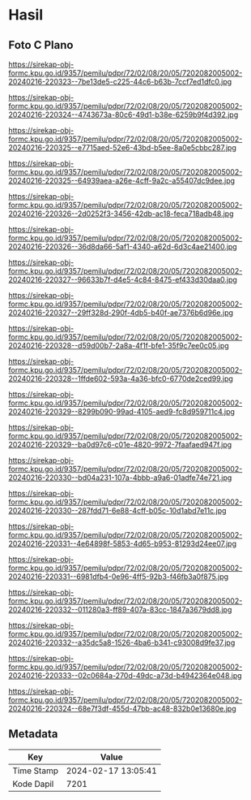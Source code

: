 # Hasil

## Foto C Plano

https://sirekap-obj-formc.kpu.go.id/9357/pemilu/pdpr/72/02/08/20/05/7202082005002-20240216-220323--7be13de5-c225-44c6-b63b-7ccf7ed1dfc0.jpg

https://sirekap-obj-formc.kpu.go.id/9357/pemilu/pdpr/72/02/08/20/05/7202082005002-20240216-220324--4743673a-80c6-49d1-b38e-6259b9f4d392.jpg

https://sirekap-obj-formc.kpu.go.id/9357/pemilu/pdpr/72/02/08/20/05/7202082005002-20240216-220325--e7715aed-52e6-43bd-b5ee-8a0e5cbbc287.jpg

https://sirekap-obj-formc.kpu.go.id/9357/pemilu/pdpr/72/02/08/20/05/7202082005002-20240216-220325--64939aea-a26e-4cff-9a2c-a55407dc9dee.jpg

https://sirekap-obj-formc.kpu.go.id/9357/pemilu/pdpr/72/02/08/20/05/7202082005002-20240216-220326--2d0252f3-3456-42db-ac18-feca718adb48.jpg

https://sirekap-obj-formc.kpu.go.id/9357/pemilu/pdpr/72/02/08/20/05/7202082005002-20240216-220326--36d8da66-5af1-4340-a62d-6d3c4ae21400.jpg

https://sirekap-obj-formc.kpu.go.id/9357/pemilu/pdpr/72/02/08/20/05/7202082005002-20240216-220327--96633b7f-d4e5-4c84-8475-ef433d30daa0.jpg

https://sirekap-obj-formc.kpu.go.id/9357/pemilu/pdpr/72/02/08/20/05/7202082005002-20240216-220327--29ff328d-290f-4db5-b40f-ae7376b6d96e.jpg

https://sirekap-obj-formc.kpu.go.id/9357/pemilu/pdpr/72/02/08/20/05/7202082005002-20240216-220328--d59d00b7-2a8a-4f1f-bfe1-35f9c7ee0c05.jpg

https://sirekap-obj-formc.kpu.go.id/9357/pemilu/pdpr/72/02/08/20/05/7202082005002-20240216-220328--1ffde602-593a-4a36-bfc0-6770de2ced99.jpg

https://sirekap-obj-formc.kpu.go.id/9357/pemilu/pdpr/72/02/08/20/05/7202082005002-20240216-220329--8299b090-99ad-4105-aed9-fc8d959711c4.jpg

https://sirekap-obj-formc.kpu.go.id/9357/pemilu/pdpr/72/02/08/20/05/7202082005002-20240216-220329--ba0d97c6-c01e-4820-9972-7faafaed947f.jpg

https://sirekap-obj-formc.kpu.go.id/9357/pemilu/pdpr/72/02/08/20/05/7202082005002-20240216-220330--bd04a231-107a-4bbb-a9a6-01adfe74e721.jpg

https://sirekap-obj-formc.kpu.go.id/9357/pemilu/pdpr/72/02/08/20/05/7202082005002-20240216-220330--287fdd71-6e88-4cff-b05c-10d1abd7e11c.jpg

https://sirekap-obj-formc.kpu.go.id/9357/pemilu/pdpr/72/02/08/20/05/7202082005002-20240216-220331--4e64898f-5853-4d65-b953-81293d24ee07.jpg

https://sirekap-obj-formc.kpu.go.id/9357/pemilu/pdpr/72/02/08/20/05/7202082005002-20240216-220331--6981dfb4-0e96-4ff5-92b3-f46fb3a0f875.jpg

https://sirekap-obj-formc.kpu.go.id/9357/pemilu/pdpr/72/02/08/20/05/7202082005002-20240216-220332--011280a3-ff89-407a-83cc-1847a3679dd8.jpg

https://sirekap-obj-formc.kpu.go.id/9357/pemilu/pdpr/72/02/08/20/05/7202082005002-20240216-220332--a35dc5a8-1526-4ba6-b341-c93008d9fe37.jpg

https://sirekap-obj-formc.kpu.go.id/9357/pemilu/pdpr/72/02/08/20/05/7202082005002-20240216-220333--02c0684a-270d-49dc-a73d-b4942364e048.jpg

https://sirekap-obj-formc.kpu.go.id/9357/pemilu/pdpr/72/02/08/20/05/7202082005002-20240216-220324--68e7f3df-455d-47bb-ac48-832b0e13680e.jpg


## Metadata

| Key        | Value               |
| ---------- | ------------------- |
| Time Stamp | 2024-02-17 13:05:41 |
| Kode Dapil | 7201                |



